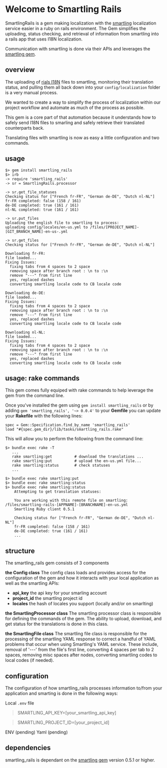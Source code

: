 # Welcome to Smartling Rails
SmartlingRails is a gem making localization with the [smartling](www.smartling.com) localization service easier in a ruby on rails environment. The Gem simplifies the uploading, status checking, and retrieval of information from smartling into a rails app that uses I18N localization.

Communication with smartling is done via their APIs and leverages the [smartling gem](https://rubygems.org/gems/smartling).

## overview
The uploading of [rials I18N](http://guides.rubyonrails.org/i18n.html) files to smartling, monitoring their translation status, and pulling them all back down into your `config/localization` folder is a very manual process.

We wanted to create a way to simplify the process of localization within our project workflow and automate as much of the process as possible.

This gem is a core part of that automation because it understands how to safely send I18N files to smarling and safely retrieve their translated counterparts back.

Translating files with smartling is now as easy a little configuration and two commands.


## usage

```
$> gem install smartling_rails
$> irb
-> require 'smartling_rails'
-> sr = SmartlingRails.processor

-> sr.get_file_statuses
Checking status for ["French fr-FR", "German de-DE", "Dutch nl-NL"]
fr-FR completed: false (158 / 161)
de-DE completed: true (161 / 161)
nl-NL completed: true (161 / 161)

-> sr.put_files
Uploading the english file to smartling to process:
uploading config/locales/en-us.yml to /files/[PROJECT_NAME]-[GIT_BRANCH_NAME]-en-us-.yml

-> sr.get_files
Checking status for ["French fr-FR", "German de-DE", "Dutch nl-NL"]

Downloading fr-FR:
file loaded...
Fixing Issues:
  fixing tabs from 4 spaces to 2 space
  removing space after branch root : \n to :\n
  remove "---" from first line
  yes, replaced dashes
  converting smartling locale code to CB locale code

Downloading de-DE:
file loaded...
Fixing Issues:
  fixing tabs from 4 spaces to 2 space
  removing space after branch root : \n to :\n
  remove "---" from first line
  yes, replaced dashes
  converting smartling locale code to CB locale code

Downloading nl-NL:
file loaded...
Fixing Issues:
  fixing tabs from 4 spaces to 2 space
  removing space after branch root : \n to :\n
  remove "---" from first line
  yes, replaced dashes
  converting smartling locale code to CB locale code

```

## usage: rake commands

This gem comes fully equiped with rake commands to help leverage the gem from the command line.

Once you've installed the gem using `gem install smartling_rails` or by adding `gem 'smartling_rails', '~> 0.0.4'` to your **Gemfile** you can update your **Rakefile** with the following lines:

```
spec = Gem::Specification.find_by_name 'smartling_rails'
load "#{spec.gem_dir}/lib/tasks/smartling_rails.rake"
```

This will allow you to perform the following from the command line:

```
$> bundle exec rake -T
   ...
   rake smartling:get          # download the translations ...
   rake smartling:put          # upload the en-us.yml file...
   rake smartling:status       # check statuses
   ...

$> bundle exec rake smartling:put
$> bundle exec rake smartling:status
$> bundle exec rake smartling:status
    Attempting to get translation statuses:

    You are working with this remote file on smartling: /files/smartling-rails-[APPNAME]-[BRANCHNAME]-en-us.yml
    Smartling Ruby client 0.5.1

    Checking status for ["French fr-FR", "German de-DE", "Dutch nl-NL"]
    fr-FR completed: false (158 / 161)
    de-DE completed: true (161 / 161)
    ...
```


## structure
The smartling_rails gem consists of 3 components

**the Config class**
The config class loads and provides access for the configuration of the gem and how it interacts with your local application as well as the smartling APIs:
- **api_key** the api key for your smarling account
- **project_id** the smartling project id
- **locales** the hash of locales you support (locally and/or on smarlting)

**the SmartlingProcessor class**
The smartling processor class is responsible for defining the commands of the gem.  The ability to upload, download, and get status for the translations is done in this class.

**the SmartlingFile class**
The smartling file class is responsible for the processing of the smartling YAML response to correct a handful of YAML problems that occur when using Smartling's YAML service.  These include, removal of '---' from the file's first line, converting 4 spaces per tab to 2 spaces, removing misc spaces after nodes, converting smartling codes to local codes (if needed).


## configuration
The configuration of how smartling_rails processes information to/from your application and smarting is done in the following ways:

Local `.env` file
>SMARTLING_API_KEY=[your_smartling_api_key]

>SMARTLING_PROJECT_ID=[your_project_id]

ENV (pending)
Yaml (pending)

## dependencies
smartling_rails is dependant on the [smartling gem](https://rubygems.org/gems/smartling) version 0.5.1 or higher. 

